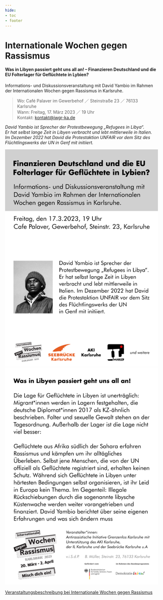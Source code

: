 ```yaml
---
hide:
- toc
- footer
---
```


# Internationale Wochen gegen Rassismus

#### Was in Libyen passiert geht uns all an! – Finanzieren Deutschland und die EU Folterlager für Geflüchtete in Lybien?

Informations- und Diskussionsveranstaltung mit David Yambio im Rahmen der Internationalen Wochen gegen Rassismus in Karlsruhe.  
> Wo: Café Palaver im Gewerbehof ／ Steinstraße 23 ／ 76133 Karlsruhe  
> Wann: Freitag, 17. März 2023 ／ 19 Uhr  
> Kontakt: kontakt@iwgr-ka.de

_David Yambio ist Sprecher der Protestbewegung „Refugees in Libya“._  
_Er hat selbst lange Zeit in Libyen verbracht und lebt mittlerweile in Italien._  
_Im Dezember 2022 hat David die Protestaktion UNFAIR vor dem Sitz des Flüchtlingswerks der UN in Genf mit initiiert._


[![Fyler Seite 1](../files/Veranstaltung-DavidYambio_2023-03-17_1.png)](../files/Veranstaltung-DavidYambio_2023-03-17.pdf)
[![Fyler Seite 2](../files/Veranstaltung-DavidYambio_2023-03-17_2.png)](../files/Veranstaltung-DavidYambio_2023-03-17.pdf)

[Veranstaltungsbeschreibung bei Internationale Wochen gegen Rassismus](https://www.iwgr-ka.de/event/was-in-libyen-passiert-geht-uns-all-an-finanzieren-deutschland-und-die-eu-folterlager-fuer-gefluechtete-in-lybien/)
